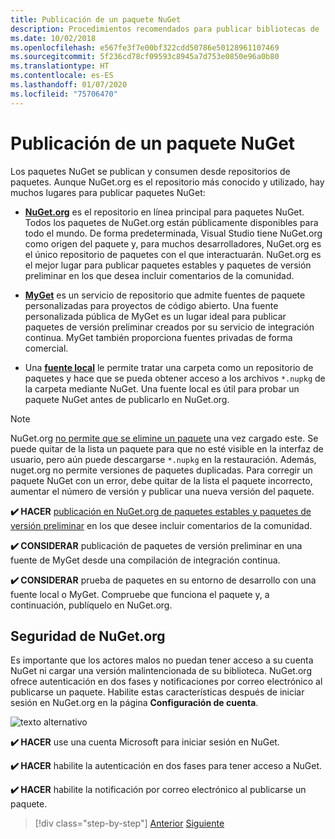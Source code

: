 ```yaml
---
title: Publicación de un paquete NuGet
description: Procedimientos recomendados para publicar bibliotecas de .NET en NuGet.
ms.date: 10/02/2018
ms.openlocfilehash: e567fe3f7e00bf322cdd50786e50128961107469
ms.sourcegitcommit: 5f236cd78cf09593c8945a7d753e0850e96a0b80
ms.translationtype: HT
ms.contentlocale: es-ES
ms.lasthandoff: 01/07/2020
ms.locfileid: "75706470"
---
```

# <a name="publishing-a-nuget-package"></a>Publicación de un paquete NuGet

Los paquetes NuGet se publican y consumen desde repositorios de paquetes. Aunque NuGet.org es el repositorio más conocido y utilizado, hay muchos lugares para publicar paquetes NuGet:

* **[NuGet.org](https://www.nuget.org/)** es el repositorio en línea principal para paquetes NuGet. Todos los paquetes de NuGet.org están públicamente disponibles para todo el mundo. De forma predeterminada, Visual Studio tiene NuGet.org como origen del paquete y, para muchos desarrolladores, NuGet.org es el único repositorio de paquetes con el que interactuarán. NuGet.org es el mejor lugar para publicar paquetes estables y paquetes de versión preliminar en los que desea incluir comentarios de la comunidad.

* **[MyGet](https://myget.org/)** es un servicio de repositorio que admite fuentes de paquete personalizadas para proyectos de código abierto. Una fuente personalizada pública de MyGet es un lugar ideal para publicar paquetes de versión preliminar creados por su servicio de integración continua. MyGet también proporciona fuentes privadas de forma comercial.

* Una **[fuente local](/nuget/hosting-packages/local-feeds)** le permite tratar una carpeta como un repositorio de paquetes y hace que se pueda obtener acceso a los archivos `*.nupkg` de la carpeta mediante NuGet. Una fuente local es útil para probar un paquete NuGet antes de publicarlo en NuGet.org.

> [!NOTE]
> NuGet.org [no permite que se elimine un paquete](/nuget/policies/deleting-packages) una vez cargado este. Se puede quitar de la lista un paquete para que no esté visible en la interfaz de usuario, pero aún puede descargarse `*.nupkg` en la restauración. Además, nuget.org no permite versiones de paquetes duplicadas. Para corregir un paquete NuGet con un error, debe quitar de la lista el paquete incorrecto, aumentar el número de versión y publicar una nueva versión del paquete.

**✔️ HACER** [publicación en NuGet.org de paquetes estables y paquetes de versión preliminar](/nuget/create-packages/publish-a-package) en los que desee incluir comentarios de la comunidad.

**✔️ CONSIDERAR** publicación de paquetes de versión preliminar en una fuente de MyGet desde una compilación de integración continua.

**✔️ CONSIDERAR** prueba de paquetes en su entorno de desarrollo con una fuente local o MyGet. Compruebe que funciona el paquete y, a continuación, publíquelo en NuGet.org.

## <a name="nugetorg-security"></a>Seguridad de NuGet.org

Es importante que los actores malos no puedan tener acceso a su cuenta NuGet ni cargar una versión malintencionada de su biblioteca. NuGet.org ofrece autenticación en dos fases y notificaciones por correo electrónico al publicarse un paquete. Habilite estas características después de iniciar sesión en NuGet.org en la página **Configuración de cuenta**.

![texto alternativo](./media/publish-nuget-package/nuget-2fa.png "Seguridad de la cuenta NuGet")

**✔️ HACER** use una cuenta Microsoft para iniciar sesión en NuGet.

**✔️ HACER** habilite la autenticación en dos fases para tener acceso a NuGet.

**✔️ HACER** habilite la notificación por correo electrónico al publicarse un paquete.

>[!div class="step-by-step"]
>[Anterior](sourcelink.md)
>[Siguiente](versioning.md)
